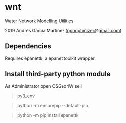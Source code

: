 # wnt
Water Network Modelling Utilities

2019 Andrés García Martínez (ppnoptimizer@gmail.com)

## Dependencies

Requires epanettk, a epanet toolkit wrapper.

## Install third-party python module
As Administrator open OSGeo4W sell

> py3_env

> python -m ensurepip --default-pip

> python -m pip install epanettk
